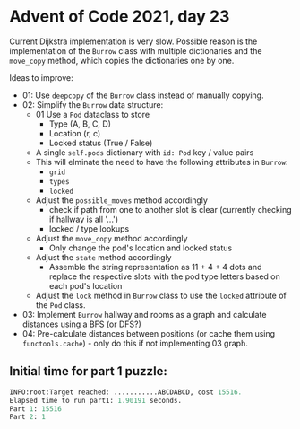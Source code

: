 # Advent of Code 2021, day 23

Current Dijkstra implementation is very slow. Possible reason is the implementation of the `Burrow` class with multiple dictionaries and the `move_copy` method, which copies the dictionaries one by one.

Ideas to improve:

-   01: Use `deepcopy` of the `Burrow` class instead of manually copying.
-   02: Simplify the `Burrow` data structure:
    -   01 Use a `Pod` dataclass to store
        -   Type (A, B, C, D)
        -   Location (r, c)
        -   Locked status (True / False)
    -   A single `self.pods` dictionary with `id: Pod` key / value pairs
    -   This will elminate the need to have the following attributes in `Burrow`:
        -   `grid`
        -   `types`
        -   `locked`
    -   Adjust the `possible_moves` method accordingly
        -   check if path from one to another slot is clear (currently checking if hallway is all '...')
        -   locked / type lookups
    -   Adjust the `move_copy` method accordingly
        -   Only change the pod's location and locked status
    -   Adjust the `state` method accordingly
        -   Assemble the string representation as 11 + 4 + 4 dots and replace the respective slots with the pod type letters based on each pod's location
    - Adjust the `lock` method in `Burrow` class to use the `locked` attribute of the `Pod` class.
-   03: Implement `Burrow` hallway and rooms as a graph and calculate distances using a BFS (or DFS?)
-   04: Pre-calculate distances between positions (or cache them using `functools.cache`) - only do this if not implementing 03 graph.

## Initial time for part 1 puzzle:

```python
INFO:root:Target reached: ...........ABCDABCD, cost 15516.
Elapsed time to run part1: 1.90191 seconds.
Part 1: 15516
Part 2: 1
```
